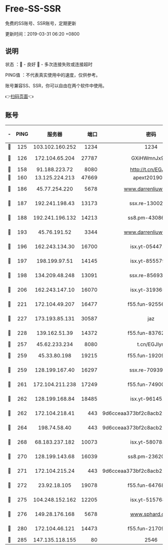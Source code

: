 # Free-SS-SSR

免费的SS账号、SSR账号，定期更新

更新时间：2019-03-31 06:20 +0800

## 说明

状态     ：🙂 - 良好 🙁 - 多次连接失败或连接超时

PING值   ：不代表真实使用中的速度，仅供参考。

账号兼容SS、SSR，你可以自由在两个软件中使用。

👉[扫码页面](https://liesauer.github.io/Free-SS-SSR/)👈

## 账号

|-|PING|服务器|端口|密码|加密方式|区域|
|:----:|:----:|:-----:|-----:|:----:|:----:|:----:|
|🙂|125|103.102.160.252|1234|1234|rc4-md5|JP|
|🙂|126|172.104.65.204|27787|GXiHWmnJx94S|aes-256-cfb|JP|
|🙂|158|91.188.223.72|8080|http://t.cn/EGJIyrl|rc4-md5|RU|
|🙂|160|13.125.224.213|47669|apext2019001|chacha20|KR|
|🙂|186|45.77.254.220|5678|www.darrenliuwei.com|aes-256-cfb|SG|
|🙂|187|192.241.198.43|13173|ssx.re-13002035|aes-256-cfb|US|
|🙂|188|192.241.196.132|14213|ss8.pm-43086364|aes-256-cfb|US|
|🙂|193|45.76.191.52|3344|www.darrenliuwei.com|aes-256-cfb|JP|
|🙂|196|162.243.134.30|16700|isx.yt-05447189|aes-256-cfb|US|
|🙂|197|198.199.97.51|14145|isx.yt-85557924|aes-256-cfb|US|
|🙂|198|134.209.48.248|13091|ssx.re-85693454|aes-256-cfb|US|
|🙂|206|162.243.147.10|16070|isx.yt-31936504|aes-256-cfb|US|
|🙂|221|172.104.49.207|16477|f55.fun-92556550|aes-256-cfb|SG|
|🙂|227|173.193.85.131|30587|jaz|aes-256-cfb|US|
|🙂|228|139.162.51.39|14372|f55.fun-83762221|aes-256-cfb|SG|
|🙂|257|45.62.233.234|8080|t.cn/EGJIyrl|rc4-md5|CA|
|🙂|259|45.33.80.198|19215|f55.fun-19209490|aes-256-cfb|US|
|🙂|259|128.199.167.40|16297|ssx.re-70939719|aes-256-cfb|SG|
|🙂|261|172.104.211.238|17249|f55.fun-74900529|aes-256-cfb|US|
|🙂|262|128.199.168.84|18485|isx.yt-96145111|aes-256-cfb|SG|
|🙂|262|172.104.218.41|443|9d6cceaa373bf2c8acb22e60b6a58be6|aes-256-cfb|US|
|🙂|264|198.74.58.40|443|9d6cceaa373bf2c8acb22e60b6a58be6|aes-256-cfb|US|
|🙂|268|68.183.237.182|10073|isx.yt-58078392|aes-256-cfb|SG|
|🙂|270|128.199.143.68|16039|ss8.pm-23620384|aes-256-cfb|SG|
|🙂|271|172.104.215.24|443|9d6cceaa373bf2c8acb22e60b6a58be6|aes-256-cfb|US|
|🙂|272|23.92.18.105|19078|f55.fun-64768572|aes-256-cfb|US|
|🙂|275|104.248.152.162|12205|isx.yt-51576828|aes-256-cfb|SG|
|🙂|276|149.28.176.168|5678|www.sphard.com|aes-256-cfb|AU|
|🙂|280|172.104.46.121|14473|f55.fun-21709141|aes-256-cfb|SG|
|🙂|285|147.135.118.155|80|2546|chacha20|US|
